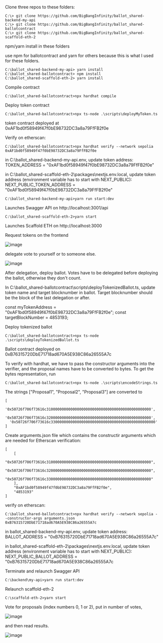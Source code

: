 Clone three repos to these folders:

```
C:\> git clone https://github.com/BigBangInfinity/ballot_shared-backend-my-api
C:\> git clone https://github.com/BigBangInfinity/ballot_shared-ballotcontract
C:\> git clone https://github.com/BigBangInfinity/ballot_shared-scaffold-eth-2
```

npm/yarn install in these folders

use npm for ballotcontract and yarn for others because this is what I used for these folders.

```
C:\ballot_shared-backend-my-api> yarn install
C:\ballot_shared-ballotcontract> npm install
C:\ballot_shared-scaffold-eth-2> yarn install
```

Compile contract
```
C:\ballot_shared-ballotcontract>npx hardhat compile 
```

Deploy token contract
```
C:\ballot_shared-ballotcontract>npx ts-node .\scripts\deployMyToken.ts
```

token contract deployed at 0xAF1bd0f58949f47f0bE98732DC3a8a79FfFB2f0e

Verify on etherscan:

```
C:\ballot_shared-ballotcontract>npx hardhat verify --network sepolia 0xAF1bd0f58949f47f0bE98732DC3a8a79FfFB2f0e
```

in C:\ballot_shared-backend-my-api\.env, update token address:
TOKEN_ADDRESS = "0xAF1bd0f58949f47f0bE98732DC3a8a79FfFB2f0e"

in C:\ballot_shared-scaffold-eth-2\packages\nextjs\.env.local, update token address (environment variable has to start with NEXT_PUBLIC):
NEXT_PUBLIC_TOKEN_ADDRESS = "0xAF1bd0f58949f47f0bE98732DC3a8a79FfFB2f0e"

```
C:\ballot_shared-backend-my-api>yarn run start:dev
```      

Launches Swagger API on 
http://localhost:3001/api

```
C:\ballot_shared-scaffold-eth-2>yarn start
```

Launches Scaffold ETH on 
http://localhost:3000

Request tokens on the frontend

![image](https://github.com/BigBangInfinity/ballot_shared-main/assets/37957341/0c13ecb0-b85f-4be3-afde-6900b68b51e6)


delegate vote to yourself or to someone else.

![image](https://github.com/BigBangInfinity/ballot_shared-main/assets/37957341/c6705a8d-a8b5-491a-97b1-1aa6e731db5d)


After delegation, deploy ballot. Votes have to be delegated before deploying the ballot, otherwise they don't count.


In  C:\ballot_shared-ballotcontract\scripts\deployTokenizedBallot.ts,
update token name and target blocknumber in ballot.
Target blocknumber should be the block of the last delegation or after.

const myTokenAddress = "0xAF1bd0f58949f47f0bE98732DC3a8a79FfFB2f0e";
const targetBlockNumber = 4853193;

Deploy tokenized ballot
```
C:\ballot_shared-ballotcontract>npx ts-node .\scripts\deployTokenizedBallot.ts
```
Ballot contract deployed on 0xB76315720DbE71718ad670A5E938C86a26555A7c

To verify with hardhat, we have to pass the constructor arguments into the verifier, and the proposal names have to be converted to bytes.
To get the bytes representation, run 
```
C:\ballot_shared-ballotcontract>npx ts-node .\scripts\encodeStrings.ts 
```
The strings ["Proposal1", "Proposal2", "Proposal3"] are converted to 
```
[
  '0x50726f706f73616c310000000000000000000000000000000000000000000000',
  '0x50726f706f73616c320000000000000000000000000000000000000000000000',
  '0x50726f706f73616c330000000000000000000000000000000000000000000000'
]
```
Create arguments.json file which contains the constructir arguments which are needed for Etherscan verification:
```
[
    [
        "0x50726f706f73616c310000000000000000000000000000000000000000000000",
        "0x50726f706f73616c320000000000000000000000000000000000000000000000",
        "0x50726f706f73616c330000000000000000000000000000000000000000000000"
    ],
    "0xAF1bd0f58949f47f0bE98732DC3a8a79FfFB2f0e",
    "4853193"
]
```

verify on etherscan:

```
C:\ballot_shared-ballotcontract>npx hardhat verify --network sepolia --constructor-args arguments.json 0xB76315720DbE71718ad670A5E938C86a26555A7c 
```




in ballot_shared-backend-my-api\.env, update token address:
BALLOT_ADDRESS = "0xB76315720DbE71718ad670A5E938C86a26555A7c"

in ballot_shared-scaffold-eth-2\packages\nextjs\.env.local, update token address (environment variable has to start with NEXT_PUBLIC):
NEXT_PUBLIC_BALLOT_ADDRESS =  "0xB76315720DbE71718ad670A5E938C86a26555A7c

Terminate and relaunch Swagger API
```
C:\backend\my-api>yarn run start:dev
```

Relaunch scaffold-eth-2
```
C:\scaffold-eth-2>yarn start
```

Vote for proposals (index numbers 0, 1 or 2), 
put in number of votes,

![image](https://github.com/BigBangInfinity/ballot_shared-main/assets/37957341/9bd89b6f-9a9a-4504-a1bf-91259cc4f708)


and then read results.

![image](https://github.com/BigBangInfinity/ballot_shared-main/assets/37957341/412cfd01-7eda-4f56-a162-add8e90f81ae)
